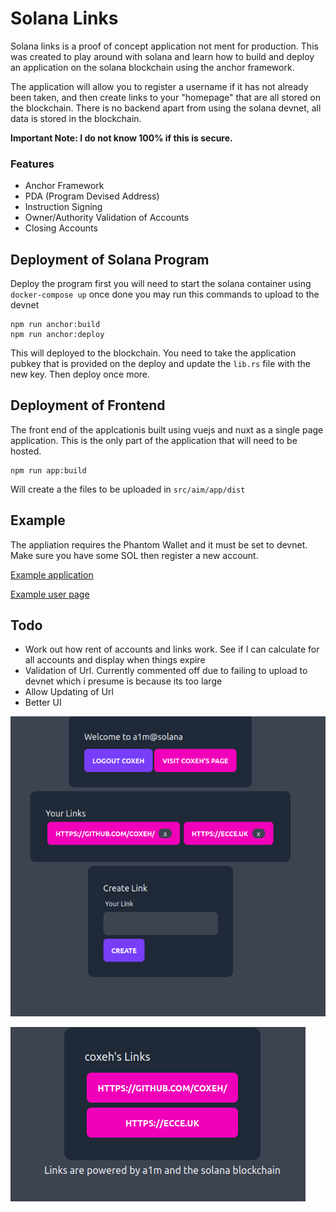 # Solana Links
Solana links is a proof of concept application not ment for production. This was created to play around with solana and learn how to build and deploy an application on the solana blockchain using the anchor framework.

The application will allow you to register a username if it has not already been taken, and then create links to your "homepage" that are all stored on the blockchain. There is no backend apart from using the solana devnet, all data is stored in the blockchain.

**Important Note: I do not know 100% if this is secure.**

### Features

* Anchor Framework
* PDA (Program Devised Address)
* Instruction Signing
* Owner/Authority Validation of Accounts
* Closing Accounts

## Deployment of Solana Program
Deploy the program first you will need to start the solana container using `docker-compose up` once done you may run this commands to upload to the devnet

    npm run anchor:build
    npm run anchor:deploy

This will deployed to the blockchain. You need to take the application pubkey that is provided on the deploy and update the  `lib.rs` file with the new key. Then deploy once more.

## Deployment of Frontend
The front end of the applcationis built using vuejs and nuxt as a single page application. This is the only part of the application that will need to be hosted.

    npm run app:build

Will create a the files to be uploaded in `src/aim/app/dist`

## Example

The appliation requires the Phantom Wallet and it must be set to devnet. Make sure you have some SOL then register a new account.

[Example application](http://a1m.coxeh.com/)

[Example user page](http://a1m.coxeh.com/user/coxeh)

## Todo

* Work out how rent of accounts and links work. See if I can calculate for all accounts and display when things expire
* Validation of Url. Currently commented off due to failing to upload to devnet which i presume is because its too large
* Allow Updating of Url
* Better UI

![admin page](https://github.com/coxeh/solana-links/raw/main/readme_files/sol-links.png)


![user-page](https://github.com/coxeh/solana-links/raw/main/readme_files/sol-links1.png)
